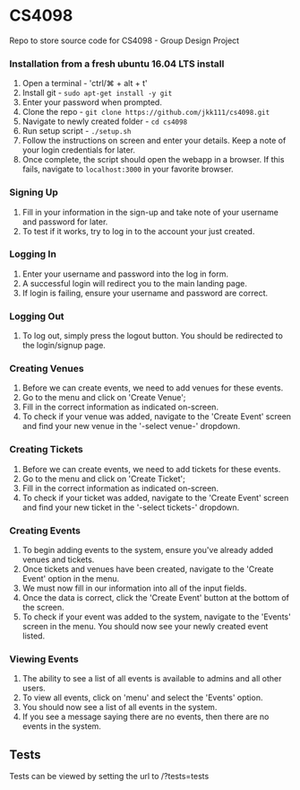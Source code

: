 # CS4098
Repo to store source code for CS4098 - Group Design Project

### Installation from a fresh ubuntu 16.04 LTS install
1. Open a terminal - 'ctrl/⌘ + alt + t'
2. Install git - ```sudo apt-get install -y git```
3. Enter your password when prompted.
4. Clone the repo - ```git clone https://github.com/jkk111/cs4098.git```
5. Navigate to newly created folder - ```cd cs4098```
6. Run setup script - ```./setup.sh```
7. Follow the instructions on screen and enter your details. Keep a note of your login credentials for later.
8. Once complete, the script should open the webapp in a browser. If this fails, navigate to ```localhost:3000``` in your favorite browser.

### Signing Up
1. Fill in your information in the sign-up and take note of your username and password for later.
2. To test if it works, try to log in to the account your just created.

### Logging In
1. Enter your username and password into the log in form.
2. A successful login will redirect you to the main landing page.
3. If login is failing, ensure your username and password are correct.

### Logging Out
1. To log out, simply press the logout button. You should be redirected to the login/signup page.

### Creating Venues
1. Before we can create events, we need to add venues for these events.
2. Go to the menu and click on 'Create Venue';
3. Fill in the correct information as indicated on-screen.
4. To check if your venue was added, navigate to the 'Create Event' screen and find your new venue in the '-select venue-' dropdown.

### Creating Tickets
1. Before we can create events, we need to add tickets for these events.
2. Go to the menu and click on 'Create Ticket';
3. Fill in the correct information as indicated on-screen.
4. To check if your ticket was added, navigate to the 'Create Event' screen and find your new ticket in the '-select tickets-' dropdown.

### Creating Events
1.  To begin adding events to the system, ensure you've already added venues and tickets.
2.  Once tickets and venues have been created, navigate to the 'Create Event' option in the menu.
3.  We must now fill in our information into all of the input fields.
4. Once the data is correct, click the 'Create Event' button at the bottom of the screen.
5. To check if your event was added to the system, navigate to the 'Events' screen in the menu. You should now see your newly created event listed.

### Viewing Events
1. The ability to see a list of all events is available to admins and all other users.
2. To view all events, click on 'menu' and select the 'Events' option.
3. You should now see a list of all events in the system.
4. If you see a message saying there are no events, then there are no events in the system.

## Tests
Tests can be viewed by setting the url to /?tests=tests
